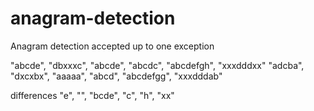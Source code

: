 # anagram-detection
Anagram detection accepted up to one exception


"abcde", "dbxxxc", "abcde", "abcdc", "abcdefgh", "xxxdddxx"
"adcba", "dxcxbx", "aaaaa", "abcd", "abcdefgg", "xxxdddab"

differences
"e", "", "bcde", "c", "h", "xx"
